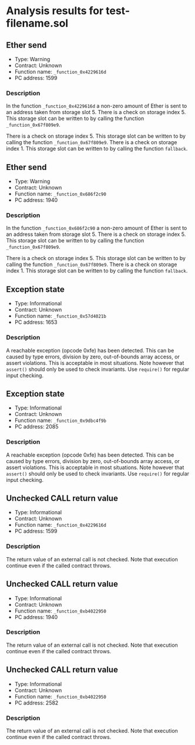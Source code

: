 # Analysis results for test-filename.sol

## Ether send

- Type: Warning
- Contract: Unknown
- Function name: `_function_0x4229616d`
- PC address: 1599

### Description

In the function `_function_0x4229616d` a non-zero amount of Ether is sent to an address taken from storage slot 5.
There is a check on storage index 5. This storage slot can be written to by calling the function `_function_0x67f809e9`.

There is a check on storage index 5. This storage slot can be written to by calling the function `_function_0x67f809e9`.
There is a check on storage index 1. This storage slot can be written to by calling the function `fallback`.

## Ether send

- Type: Warning
- Contract: Unknown
- Function name: `_function_0x686f2c90`
- PC address: 1940

### Description

In the function `_function_0x686f2c90` a non-zero amount of Ether is sent to an address taken from storage slot 5.
There is a check on storage index 5. This storage slot can be written to by calling the function `_function_0x67f809e9`.

There is a check on storage index 5. This storage slot can be written to by calling the function `_function_0x67f809e9`.
There is a check on storage index 1. This storage slot can be written to by calling the function `fallback`.

## Exception state

- Type: Informational
- Contract: Unknown
- Function name: `_function_0x57d4021b`
- PC address: 1653

### Description

A reachable exception (opcode 0xfe) has been detected. This can be caused by type errors, division by zero, out-of-bounds array access, or assert violations. This is acceptable in most situations. Note however that `assert()` should only be used to check invariants. Use `require()` for regular input checking. 

## Exception state

- Type: Informational
- Contract: Unknown
- Function name: `_function_0x9dbc4f9b`
- PC address: 2085

### Description

A reachable exception (opcode 0xfe) has been detected. This can be caused by type errors, division by zero, out-of-bounds array access, or assert violations. This is acceptable in most situations. Note however that `assert()` should only be used to check invariants. Use `require()` for regular input checking. 

## Unchecked CALL return value

- Type: Informational
- Contract: Unknown
- Function name: `_function_0x4229616d`
- PC address: 1599

### Description

The return value of an external call is not checked. Note that execution continue even if the called contract throws.

## Unchecked CALL return value

- Type: Informational
- Contract: Unknown
- Function name: `_function_0xb4022950`
- PC address: 1940

### Description

The return value of an external call is not checked. Note that execution continue even if the called contract throws.

## Unchecked CALL return value

- Type: Informational
- Contract: Unknown
- Function name: `_function_0xb4022950`
- PC address: 2582

### Description

The return value of an external call is not checked. Note that execution continue even if the called contract throws.